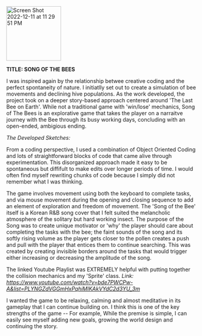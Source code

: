 <img width="144" alt="Screen Shot 2022-12-11 at 11 29 51 PM" src="https://user-images.githubusercontent.com/102258848/207207791-9bd89724-2746-4d20-9294-0f4a827a8bb7.png">

**TITLE: SONG OF THE BEES**

I was inspired again by the relationship betwee creative coding and the perfect spontaneity of nature. I initiatlly set out to create a simulation of bee movements and declining hive populations. As the work developed, the project took on a deeper story-based approach centered around 'The Last Bee on Earth'. While not a traditional game with 'win/lose' mechanics, Song of The Bees is an explorative game that takes the player on a narraitve journey with the Bee through its busy working days, concluding with an open-ended, ambigious ending. 

_The Developed Sketches:_




From a coding perspective, I used a combination of Object Oriented Coding and lots of straightforward blocks of code that came alive through experimentation. This disorganized approach made it easy to be spontaneous but diffifult to make edits over longer periods of time. I would often find myself rewriting chunks of code because I simply did not remember what I was thinking. 

The game involves movement using both the keyboard to complete tasks, and via mouse movement during the opening and closing sequence to add an element of exploration and freedom of movement. The 'Song of the Bee' itself is a Korean R&B song cover that I felt suited the melancholic atmosphere of the solitary but hard working insect. The purpose of the Song was to create unique motivator or 'why' the player should care about completing the tasks with the bee; the faint sounds of the song and its softly rising volume as the player gets closer to the pollen creates a push and pull with the player that entices them to continue searching. This was created by creating invisible borders around the tasks that would trigger either increasing or decreasing the amplitude of the song.

The linked Youtube Playlist was EXTREMELY helpful with putting together the collision mechanics and my 'Sprite' class. 
_Link: https://www.youtube.com/watch?v=bde7PWCPw-A&list=PLYNGZdVGGmHxPqhiMlKAkVYdC2d3YU_3m_

I wanted the game to be relaxing, calming and almost meditative in its gameplay that I can continue building on.  I think this is one of the key strengths of the game -- For example, While the premise is simple, I can easily see myself adding new goals, growing the world design and continuing the story. 
